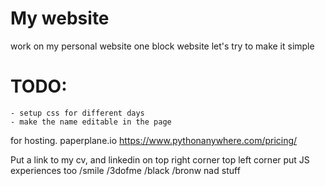 My website
==========

work on my personal website
one block website
let's try to make it simple

TODO:
=====
    - setup css for different days
    - make the name editable in the page


for hosting.
paperplane.io
https://www.pythonanywhere.com/pricing/


Put a link to my cv, and linkedin on top right corner
top left corner put JS experiences too
/smile
/3dofme
/black
/bronw nad stuff